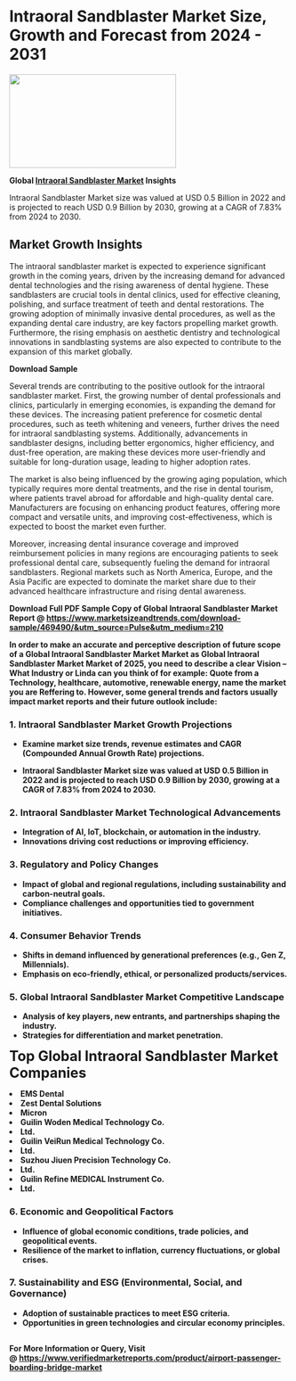 <H1>Intraoral Sandblaster Market Size, Growth and Forecast from 2024 - 2031</H1><img class="aligncenter size-medium wp-image-584254" src="https://thirdeyenews.in/wp-content/uploads/2024/09/Global-Market-Research-300x168.jpeg" alt="" width="300" height="168" /><p><strong>Global&nbsp;<a href="https://www.marketsizeandtrends.com/download-sample/469490/&amp;utm_source=Pulse&amp;utm_medium=210">Intraoral Sandblaster Market</a> Insights</strong></p><p>Intraoral Sandblaster Market size was valued at USD 0.5 Billion in 2022 and is projected to reach USD 0.9 Billion by 2030, growing at a CAGR of 7.83% from 2024 to 2030.</p><p><h2>Market Growth Insights</h2> <p>The intraoral sandblaster market is expected to experience significant growth in the coming years, driven by the increasing demand for advanced dental technologies and the rising awareness of dental hygiene. These sandblasters are crucial tools in dental clinics, used for effective cleaning, polishing, and surface treatment of teeth and dental restorations. The growing adoption of minimally invasive dental procedures, as well as the expanding dental care industry, are key factors propelling market growth. Furthermore, the rising emphasis on aesthetic dentistry and technological innovations in sandblasting systems are also expected to contribute to the expansion of this market globally.</p> <p><strong>Download Sample</strong></p> <p>Several trends are contributing to the positive outlook for the intraoral sandblaster market. First, the growing number of dental professionals and clinics, particularly in emerging economies, is expanding the demand for these devices. The increasing patient preference for cosmetic dental procedures, such as teeth whitening and veneers, further drives the need for intraoral sandblasting systems. Additionally, advancements in sandblaster designs, including better ergonomics, higher efficiency, and dust-free operation, are making these devices more user-friendly and suitable for long-duration usage, leading to higher adoption rates.</p> <p>The market is also being influenced by the growing aging population, which typically requires more dental treatments, and the rise in dental tourism, where patients travel abroad for affordable and high-quality dental care. Manufacturers are focusing on enhancing product features, offering more compact and versatile units, and improving cost-effectiveness, which is expected to boost the market even further.</p> <p>Moreover, increasing dental insurance coverage and improved reimbursement policies in many regions are encouraging patients to seek professional dental care, subsequently fueling the demand for intraoral sandblasters. Regional markets such as North America, Europe, and the Asia Pacific are expected to dominate the market share due to their advanced healthcare infrastructure and rising dental awareness.</p> <p><strong></p><p><span class=""><strong>Download Full PDF Sample Copy of Global Intraoral Sandblaster Market Report</strong> @ <a href="https://www.marketsizeandtrends.com/download-sample/469490/&amp;utm_source=Pulse&amp;utm_medium=210" target="_blank">https://www.marketsizeandtrends.com/download-sample/469490/&amp;utm_source=Pulse&amp;utm_medium=210</a></span></p><p>In order to make an accurate and perceptive description of future scope of a Global&nbsp;Intraoral Sandblaster Market Market as Global&nbsp;Intraoral Sandblaster Market Market of 2025, you need to describe a clear Vision &ndash; What Industry or Linda can you think of for example: Quote from a Technology, healthcare, automotive, renewable energy, name the market you are Reffering to. However, some general trends and factors usually impact market reports and their future outlook include:</p><h3>1.&nbsp;<strong>Intraoral Sandblaster Market Growth Projections</strong></h3><ul><li>Examine market size trends, revenue estimates and CAGR (Compounded Annual Growth Rate) projections.</li><li><p>Intraoral Sandblaster Market size was valued at USD 0.5 Billion in 2022 and is projected to reach USD 0.9 Billion by 2030, growing at a CAGR of 7.83% from 2024 to 2030.</p></li></ul><h3>2.&nbsp;<strong>Intraoral Sandblaster Market Technological Advancements</strong></h3><ul><li>Integration of AI, IoT, blockchain, or automation in the industry.</li><li>Innovations driving cost reductions or improving efficiency.</li></ul><h3>3.&nbsp;<strong>Regulatory and Policy Changes</strong></h3><ul><li>Impact of global and regional regulations, including sustainability and carbon-neutral goals.</li><li>Compliance challenges and opportunities tied to government initiatives.</li></ul><h3>4.&nbsp;<strong>Consumer Behavior Trends</strong></h3><ul><li>Shifts in demand influenced by generational preferences (e.g., Gen Z, Millennials).</li><li>Emphasis on eco-friendly, ethical, or personalized products/services.</li></ul><h3>5.&nbsp;<strong>Global Intraoral Sandblaster Market Competitive Landscape</strong></h3><ul><li>Analysis of key players, new entrants, and partnerships shaping the industry.</li><li>Strategies for differentiation and market penetration.</li></ul><p data-pm-slice="1 1 []"><span style="color: inherit; font-family: inherit; font-size: 25px;">Top Global Intraoral Sandblaster Market Companies</span></p><div class="" data-test-id=""><p><li>EMS Dental</li><li> Zest Dental Solutions</li><li> Micron</li><li> Guilin Woden Medical Technology Co.</li><li> Ltd.</li><li> Guilin VeiRun Medical Technology Co.</li><li> Ltd.</li><li> Suzhou Jiuen Precision Technology Co.</li><li> Ltd.</li><li> Guilin Refine MEDICAL Instrument Co.</li><li> Ltd.</li></p></div><h3>6.&nbsp;<strong>Economic and Geopolitical Factors</strong></h3><ul><li>Influence of global economic conditions, trade policies, and geopolitical events.</li><li>Resilience of the market to inflation, currency fluctuations, or global crises.</li></ul><h3>7.&nbsp;<strong>Sustainability and ESG (Environmental, Social, and Governance)</strong></h3><ul><li>Adoption of sustainable practices to meet ESG criteria.</li><li>Opportunities in green technologies and circular economy principles.</li></ul><h2><strong style="font-size: 14px;">For More Information or Query, Visit @&nbsp;</strong><a style="background-color: #ffffff; font-size: 14px;" href="https://www.marketsizeandtrends.com/report/intraoral-sandblaster-market/" target="_blank">https://www.verifiedmarketreports.com/product/airport-passenger-boarding-bridge-market</a></h2>
